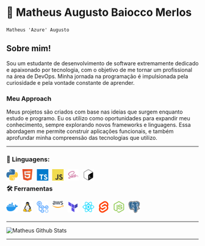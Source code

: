 # 🌃 Matheus Augusto Baiocco Merlos

`Matheus 'Azure' Augusto`

## Sobre mim!

Sou um estudante de desenvolvimento de software extremamente dedicado e apaixonado por tecnologia, com o objetivo de me tornar um profissional na área de DevOps. Minha jornada na programação é impulsionada pela curiosidade e pela vontade constante de aprender.

### Meu Approach

Meus projetos são criados com base nas ideias que surgem enquanto estudo e programo. Eu os utilizo como oportunidades para expandir meu conhecimento, sempre explorando novos frameworks e linguagens. Essa abordagem me permite construir aplicações funcionais, e também aprofundar minha compreensão das tecnologias que utilizo.

<hr/>

<h3 style="align: center";>🌙 Linguagens:</h3>


<div style="display: flexbox; justify-content: center">
    <img align="left" alt="Python3" width="30px" style="padding-right:10px;" src="img/python-icon.svg">
    <img align="left" alt="HTML5" width="30px" style="padding-right:10px;" src="img/html5-icon.svg">
    <img align="left" alt="TypeScript" width="30px" style="padding-right:10px;" src="img/typescript-icon.svg">
    <img align="left" alt="JavaScript" width="30px" style="padding-right:10px;" src="img/javascript-icon.svg">
    <img align="left" alt="SASS" width="30px" style="padding-right:10px;" src="img/sass-icon.svg">
    <img align="left" alt="BASH" width="30px" style="padding-right:10px;" src="img/bash-icon.svg">
</div>
<br />

<h3 style="align: center";>🛠️ Ferramentas</h3>

<div style="display: flexbox; justify-content: center">
    <img align="left" alt="Docker" width="30px" style="padding-right:10px;" src="img/docker-icon.svg">
    <img align="left" alt="Linux" width="30px" style="padding-right:10px;" src="img/linux-icon.svg">
    <img align="left" alt="Github Actions" width="30px" style="padding-right:10px;" src="img/github-actions-icon.svg">
    <img align="left" alt="AWS" width="30px" style="padding-right:10px;" src="img/aws-icon.svg">
    <img align="left" alt="Terraform" width="30px" style="padding-right:10px;" src="img/terraform-icon.svg">
    <img align="left" alt="React.js" width="30px" style="padding-right:10px;" src="img/react-icon.svg">
    <img align="left" alt="Svelte" width="30px" style="padding-right:10px;" src="img/svelte-icon.svg">
    <img align="left" alt="Node.js" width="30px" style="padding-right:10px;" src="img/nodejs-icon.svg">
    <img align="left" alt="PostgreSQL" width="30px" style="padding-right:10px;" src="img/postgresql-icon.svg">
</div>

#
<br />

<hr/>

![Matheus Github Stats](https://github-readme-stats.vercel.app/api?username=matheus-merlos&show_icons=true&theme=radical)

<hr/>
